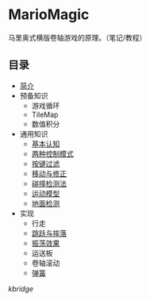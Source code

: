 # MarioMagic

马里奥式横版卷轴游戏的原理。（笔记/教程）

## 目录

- [简介](intro.md)
- 预备知识
  - 游戏循环
  - TileMap
  - 数值积分
- 通用知识
  - [基本认知](gamebasic.md)
  - [两种控制模式](ctrlpattern.md)
  - [按键过滤](keyfilter.md)
  - [移动与修正](movecorrection.md)
  - [碰撞检测法](colldet.md)
  - [运动模型](movemodel.md)
  - [地面检测](groundadapt.md)
- 实现
  - 行走
  - [跳跃与摔落](jump.md)
  - [振荡效果](swing.md)
  - 运送板
  - 卷轴滚动
  - [弹簧](spring.md)

*kbridge*

